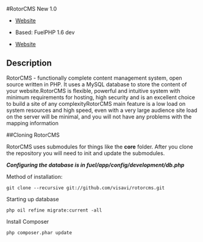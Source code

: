 #RotorCMS New 1.0

* [Website](http://visavi.net/)

* Based: FuelPHP 1.6 dev

* [Website](http://fuelphp.com/)

## Description
RotorCMS - functionally complete content management system, open source written in PHP. It uses a MySQL database to store the content of your website.RotorCMS is flexible, powerful and intuitive system with minimum requirements for hosting, high security and is an excellent choice to build a site of any complexityRotorCMS main feature is a low load on system resources and high speed, even with a very large audience site load on the server will be minimal, and you will not have any problems with the mapping information

##Cloning RotorCMS

RotorCMS uses submodules for things like the **core** folder.  After you clone the repository you will need to init and update the submodules.

**_Configuring the database is in fuel/app/config/development/db.php_**

Method of installation:

    git clone --recursive git://github.com/visavi/rotorcms.git

Starting up database

    php oil refine migrate:current -all

Install Composer

    php composer.phar update
